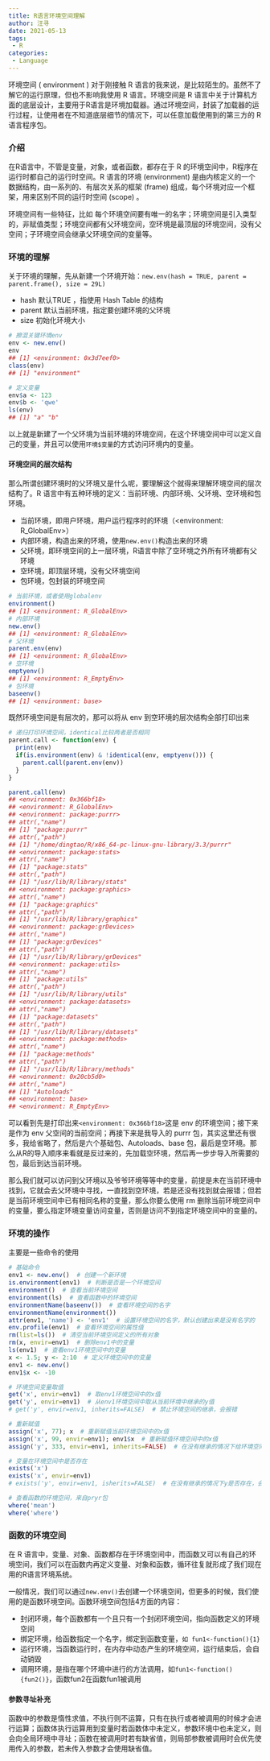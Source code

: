 ```yaml
---
title: R语言环境空间理解
author: 汪寻
date: 2021-05-13
tags:
 - R
categories:
 - Language
---
```


环境空间 ( environment ) 对于刚接触 R 语言的我来说，是比较陌生的。虽然不了解它的运行原理，但也不影响我使用 R 语言。环境空间是 R 语言中关于计算机方面的底层设计，主要用于R语言是环境加载器。通过环境空间，封装了加载器的运行过程，让使用者在不知道底层细节的情况下，可以任意加载使用到的第三方的 R 语言程序包。

<!-- more -->

### 介绍

在R语言中，不管是变量，对象，或者函数，都存在于 R 的环境空间中，R程序在运行时都自己的运行时空间。R 语言的环境 (environment) 是由内核定义的一个数据结构，由一系列的、有层次关系的框架 (frame) 组成，每个环境对应一个框架，用来区别不同的运行时空间 (scope) 。

环境空间有一些特征，比如 每个环境空间要有唯一的名字；环境空间是引入类型的，非赋值类型；环境空间都有父环境空间，空环境是最顶层的环境空间，没有父空间；子环境空间会继承父环境空间的变量等。

### 环境的理解

关于环境的理解，先从新建一个环境开始：`new.env(hash = TRUE, parent = parent.frame(), size = 29L)`

- hash 默认TRUE ，指使用 Hash Table 的结构
- parent 默认当前环境，指定要创建环境的父环境
- size 初始化环境大小

```r
# 擦混关键环境env
env <- new.env()
env
## [1] <environment: 0x3d7eef0>
class(env)
## [1] "environment"

# 定义变量
env$a <- 123
env$b <- 'qwe'
ls(env)
## [1] "a" "b"
```

以上就是新建了一个父环境为当前环境的环境空间，在这个环境空间中可以定义自己的变量，并且可以使用`环境$变量`的方式访问环境内的变量。

#### 环境空间的层次结构

那么所谓创建环境时的父环境又是什么呢，要理解这个就得来理解环境空间的层次结构了。R 语言中有五种环境的定义：当前环境、内部环境、父环境、空环境和包环境。

- 当前环境，即用户环境，用户运行程序时的环境（<environment: R_GlobalEnv>）
- 内部环境，构造出来的环境，使用`new.env()`构造出来的环境
- 父环境，即环境空间的上一层环境，R语言中除了空环境之外所有环境都有父环境
- 空环境，即顶层环境，没有父环境空间
- 包环境，包封装的环境空间

```r
# 当前环境，或者使用globalenv
environment()
## [1] <environment: R_GlobalEnv>
# 内部环境
new.env()
## [1] <environment: R_GlobalEnv>
# 父环境
parent.env(env)
## [1] <environment: R_GlobalEnv>
# 空环境
emptyenv()
## [1] <environment: R_EmptyEnv>
# 包环境
baseenv()
## [1] <environment: base>
```

既然环境空间是有层次的，那可以将从 env 到空环境的层次结构全部打印出来

```r
# 递归打印环境空间，identical比较两者是否相同
parent.call <- function(env) {
  print(env)
  if(is.environment(env) & !identical(env, emptyenv())) { 
    parent.call(parent.env(env))
  }
}

parent.call(env)
## <environment: 0x366bf18>
## <environment: R_GlobalEnv>
## <environment: package:purrr>
## attr(,"name")
## [1] "package:purrr"
## attr(,"path")
## [1] "/home/dingtao/R/x86_64-pc-linux-gnu-library/3.3/purrr"
## <environment: package:stats>
## attr(,"name")
## [1] "package:stats"
## attr(,"path")
## [1] "/usr/lib/R/library/stats"
## <environment: package:graphics>
## attr(,"name")
## [1] "package:graphics"
## attr(,"path")
## [1] "/usr/lib/R/library/graphics"
## <environment: package:grDevices>
## attr(,"name")
## [1] "package:grDevices"
## attr(,"path")
## [1] "/usr/lib/R/library/grDevices"
## <environment: package:utils>
## attr(,"name")
## [1] "package:utils"
## attr(,"path")
## [1] "/usr/lib/R/library/utils"
## <environment: package:datasets>
## attr(,"name")
## [1] "package:datasets"
## attr(,"path")
## [1] "/usr/lib/R/library/datasets"
## <environment: package:methods>
## attr(,"name")
## [1] "package:methods"
## attr(,"path")
## [1] "/usr/lib/R/library/methods"
## <environment: 0x20cb5d0>
## attr(,"name")
## [1] "Autoloads"
## <environment: base>
## <environment: R_EmptyEnv>
```

可以看到先是打印出来`<environment: 0x366bf18>`这是 env 的环境空间；接下来是作为 env 父空间的当前空间；再接下来是我导入的 purrr 包，其实这里还有很多，我给省略了，然后是六个基础包、Autoloads、base 包，最后是空环境。那么从R的导入顺序来看就是反过来的，先加载空环境，然后再一步步导入所需要的包，最后到达当前环境。

那么我们就可以访问到父环境以及爷爷环境等等中的变量，前提是未在当前环境中找到，它就会去父环境中寻找，一直找到空环境，若是还没有找到就会报错；但若是当前环境空间中已有相同名称的变量，那么你要么使用 rm 删除当前环境空间中的变量，要么指定环境变量访问变量，否则是访问不到指定环境空间中的变量的。

### 环境的操作

主要是一些命令的使用

```r
# 基础命令
env1 <- new.env()  # 创建一个新环境
is.environment(env1)  # 判断是否是一个环境空间
environment()  # 查看当前环境空间
environment(ls)  # 查看函数中的环境空间
environmentName(baseenv())  # 查看环境空间的名字
environmentName(environment())
attr(env1, 'name') <- 'env1'  # 设置环境空间的名字，默认创建出来是没有名字的
env.profile(env1)  # 查看环境空间的属性值
rm(list=ls())  # 清空当前环境空间定义的所有对象
rm(x, envir=env1)  # 删除env1中的变量
ls(env1)  # 查看env1环境空间中的变量
x <- 1.5; y <- 2:10  # 定义环境空间中的变量
env1 <- new.env()
env1$x <- -10

# 环境空间变量取值
get('x', envir=env1)  # 取env1环境空间中的x值
get('y', envir=env1)  # 从env1环境空间中取从当前环境中继承的y值
# get('y', envir=env1, inherits=FALSE)  # 禁止环境空间的继承，会报错

# 重新赋值
assign('x', 77); x  # 重新赋值当前环境空间中的x值
assign('x', 99, envir=env1); env1$x  # 重新赋值环境空间中的x值
assign('y', 333, envir=env1, inherits=FALSE)  # 在没有继承的情况下给环境空间中的y赋值

# 变量在环境空间中是否存在
exists('x')
exists('x', envir=env1)
# exists('y', envir=env1, isherits=FALSE)  # 在没有继承的情况下y是否存在，会报错

# 查看函数的环境空间，来自pryr包
where('mean')
where('where')
```

### 函数的环境空间

在 R 语言中，变量、对象、函数都存在于环境空间中，而函数又可以有自己的环境空间，我们可以在函数内再定义变量、对象和函数，循环往复就形成了我们现在用的R语言环境系统。

一般情况，我们可以通过`new.env()`去创建一个环境空间，但更多的时候，我们使用的是函数环境空间。函数环境空间包括4方面的内容：

- 封闭环境，每个函数都有一个且只有一个封闭环境空间，指向函数定义的环境空间
- 绑定环境，给函数指定一个名字，绑定到函数变量，`如 fun1<-function(){1}`
- 运行环境，当函数运行时，在内存中动态产生的环境空间，运行结束后，会自动销毁
- 调用环境，是指在哪个环境中进行的方法调用，如`fun1<-function(){fun2()}`，函数fun2在函数fun1被调用

#### 参数寻址补充

函数中的参数是惰性求值，不执行则不运算，只有在执行或者被调用的时候才会进行运算；函数体执行运算用到变量时若函数体中未定义，参数环境中也未定义，则会向全局环境中寻址；函数在被调用时若有缺省值，则局部参数被调用时会优先使用传入的参数，若未传入参数才会使用缺省值。
